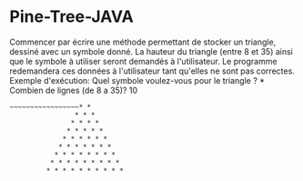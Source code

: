 # Pine-Tree-JAVA


Commencer par écrire une méthode permettant de stocker un triangle, dessiné avec un symbole donné. La hauteur du triangle (entre 8 et 35) ainsi que le symbole à utiliser seront demandés à l'utilisateur. 
Le programme redemandera ces données à l'utilisateur tant qu'elles ne sont pas correctes. 
Exemple d'exécution: 
Quel symbole voulez-vous pour le triangle ? * 
Combien de lignes (de 8 a 35)? 10
~~~~~~~~~~~~~~~~~~*
~~~~~~~~~~~~~~~~~* *
                * * *
               * * * *
              * * * * *
             * * * * * *
            * * * * * * *
           * * * * * * * *
          * * * * * * * * *
         * * * * * * * * * *
